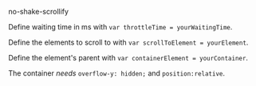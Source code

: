 no-shake-scrollify

Define waiting time in ms with `var throttleTime = yourWaitingTime`.

Define the elements to scroll to with `var scrollToElement = yourElement`.

Define the element's parent with `var containerElement = yourContainer`.

The container *needs* `overflow-y: hidden;` and `position:relative`.
